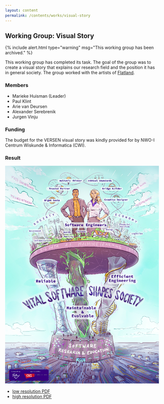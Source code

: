 ```yaml
---
layout: content
permalink: /contents/works/visual-story
---
```


## Working Group: Visual Story

{% include alert.html type="warning" msg="This working group has been archived." %}

This working group has completed its task. The goal of the group was to create a visual story that explains our research field and the position it has in general society.
The group worked with the artists of [Flatland](http://www.flatland.nl).

### Members

* Marieke Huisman (Leader)
* Paul Klint
* Arie van Deursen
* Alexander Serebrenik
* Jurgen Vinju

### Funding

The budget for the VERSEN visual story was kindly provided for by NWO-I Centrum Wiskunde & Informatica (CWI).

### Result

<img src="/assets/img/VERSEN_VisualStory.png">

* [low resolution PDF](/assets/pdf/VERSEN_VisualStory_Poster_Lowres.pdf)
* [high resolution PDF](/assets/pdf/VERSEN_VisualStory_Poster_Hires.pdf)
